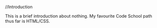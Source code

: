 //Introduction

This is a brief introduction about nothing.
My favourite Code School path thus far is HTML/CSS.
